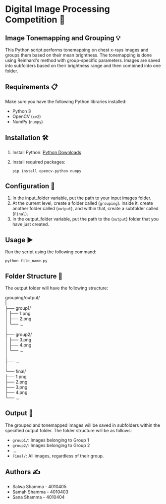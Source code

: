 # Digital Image Processing Competition 🩻


## Image Tonemapping and Grouping 💡

This Python script performs tonemapping on chest x-rays images and groups them based on their mean brightness. The tonemapping is done using Reinhard's method with group-specific parameters. Images are saved into subfolders based on their brightness range and then combined into one folder.

## Requirements 📋

Make sure you have the following Python libraries installed:
- Python 3
- OpenCV (`cv2`)
- NumPy (`numpy`)

## Installation 🛠
1. Install Python: [Python Downloads](https://www.python.org/downloads/)
2. Install required packages:

    ```
    pip install opencv-python numpy
    ```

## Configuration 🔧

1. In the input_folder variable, put the path to your input images folder.
2. At the current level, create a folder called (`grouping`). Inside it, create another folder called (`output`), and within that, create a subfolder called (`Final`).
3. In the output_folder variable, put the path to the (`output`) folder that you have just created.

## Usage ▶️
Run the script using the following command:
   
```
python file_name.py
```

## Folder Structure 📂
The output folder will have the following structure:

grouping/output/  
|  
├── group1/  
│   ├── 1.png  
│   ├── 2.png  
│   └── ...  
│  
├── group2/  
│   ├── 3.png  
│   ├── 4.png  
│   └── ...  
│  
├── ...  
│  
└── final/  
    ├── 1.png  
    ├── 2.png  
    ├── 3.png  
    ├── 4.png  
    └── ...  

## Output 🚀

The grouped and tonemapped images will be saved in subfolders within the specified output folder. The folder structure will be as follows:

- `group1/`: Images belonging to Group 1
- `group2/`: Images belonging to Group 2
- ...
- `Final/`: All images, regardless of their group.


## Authors ✍️

- Salwa Shamma - 4010405
- Samah Shamma - 4010403
- Sana Shamma - 4010404
